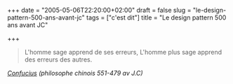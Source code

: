 +++
date = "2005-05-06T22:20:00+02:00"
draft = false
slug = "le-design-pattern-500-ans-avant-jc"
tags = ["c'est dit"]
title = "Le design pattern 500 ans avant JC"

+++
> L'homme sage apprend de ses erreurs,
L'homme plus sage apprend des erreurs des autres.

_[Confucius](http://fr.wikipedia.org/wiki/Confucius) (philosophe chinois 551-479 av J.C)_